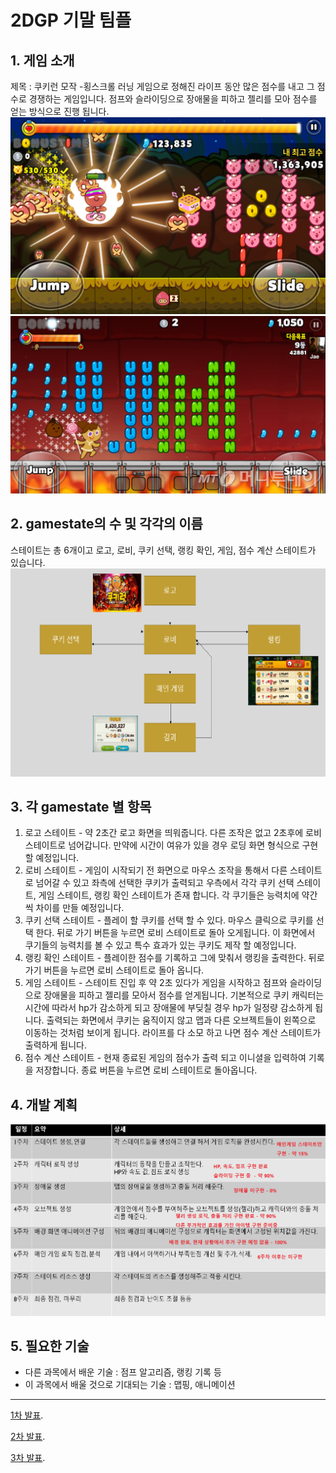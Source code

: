 # 2DGP 기말 팀플

## 1. 게임 소개
제목 : 쿠키런 모작
-횡스크롤 러닝 게임으로 정해진 라이프 동안 많은 점수를 내고 그 점수로 경쟁하는 게임입니다.
점프와 슬라이딩으로 장애물을 피하고 젤리를 모아 점수를 얻는 방식으로 진행 됩니다.
![쿠키런1](https://github.com/ugi00/2DGP/blob/master/%EC%BF%A0%ED%82%A4%EB%9F%B01.png)
![쿠키런2](https://github.com/ugi00/2DGP/blob/master/%EC%BF%A0%ED%82%A4%EB%9F%B02.jpg)

## 2. gamestate의 수 및 각각의 이름
스테이트는 총 6개이고 로고, 로비, 쿠키 선택, 랭킹 확인, 게임, 점수 계산 스테이트가 있습니다.
![스테이트](https://github.com/ugi00/2DGP/blob/master/%EC%8A%A4%ED%85%8C%EC%9D%B4%ED%8A%B8.png)

## 3. 각 gamestate 별 항목
1. 로고 스테이트 - 약 2초간 로고 화면을 띄워줍니다. 다른 조작은 없고 2초후에 로비 스테이트로 넘어갑니다.
		만약에 시간이 여유가 있을 경우 로딩 화면 형식으로 구현 할 예정입니다.
2. 로비 스테이트 - 게임이 시작되기 전 화면으로 마우스 조작을 통해서 다른 스테이트로 넘어갈 수 있고 좌측에 선택한 쿠키가 출력되고
		우측에서 각각 쿠키 선택 스테이트, 게임 스테이트, 랭킹 확인 스테이트가 존재 합니다. 각 쿠기들은 능력치에 약간씩 차이를 만들 예정입니다.
3. 쿠키 선택 스테이트 - 플레이 할 쿠키를 선택 할 수 있다. 마우스 클릭으로 쿠키를 선택 한다. 뒤로 가기 버튼을 누르면 로비 스테이트로 돌아 오게됩니다.
		       이 화면에서 쿠기들의 능력치를 볼 수 있고 특수 효과가 있는 쿠키도 제작 할 예정입니다.
4. 랭킹 확인 스테이트 - 플레이한 점수를 기록하고 그에 맞춰서 랭킹을 출력한다. 뒤로 가기 버튼을 누르면 로비 스테이트로 돌아 옵니다.
5. 게임 스테이트 - 스테이트 진입 후 약 2초 있다가 게임을 시작하고 점프와 슬라이딩으로 장애물을 피하고 젤리를 모아서 점수를 얻게됩니다.
		기본적으로 쿠키 캐릭터는 시간에 따라서 hp가 감소하게 되고 장애물에 부딪칠 경우 hp가 일정량 감소하게 됩니다.
		출력되는 화면에서 쿠키는 움직이지 않고 맵과 다른 오브젝트들이 왼쪽으로 이동하는 것처럼 보이게 됩니다. 
		라이프를 다 소모 하고 나면 점수 계산 스테이트가 출력하게 됩니다.
6. 점수 계산 스테이트 - 현재 종료된 게임의 점수가 출력 되고 이니셜을 입력하여 기록을 저장합니다. 종료 버튼을 누르면 로비 스테이트로 돌아옵니다.

## 4. 개발 계획
![일정표](https://github.com/ugi00/2DGP/blob/master/%EC%9D%BC%EC%A0%95%ED%91%9C.png)

## 5. 필요한 기술
- 다른 과목에서 배운 기술 : 점프 알고리즘, 랭킹 기록 등
- 이 과목에서 배울 것으로 기대되는 기술 : 맵핑, 애니메이션

-------------------------------------------------------------------------------------------------------------------------------------------------------------------

[1차 발표](https://youtu.be/Xpqevgi8SgM).

[2차 발표](https://youtu.be/fMCD3UtuLIg).

[3차 발표](https://youtu.be/Bp08if4u3xA).

